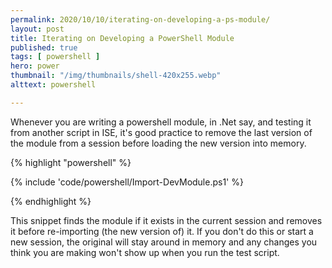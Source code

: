 ```yaml
---
permalink: 2020/10/10/iterating-on-developing-a-ps-module/
layout: post
title: Iterating on Developing a PowerShell Module
published: true 
tags: [ powershell ]
hero: power
thumbnail: "/img/thumbnails/shell-420x255.webp"
alttext: powershell

---
```


Whenever you are writing a powershell module, in .Net say, and testing it from another script in ISE, it's good practice to remove the last version of the module from a session 
before loading the new version into memory. 

{% highlight "powershell" %}

{% include 'code/powershell/Import-DevModule.ps1' %}

{% endhighlight %}

This snippet finds the module if it exists in the current session and removes it before re-importing (the new version of) it. If you don't do this or start a new session, the original 
will stay around in memory and any changes you think you are making won't show up when you run the test script.
